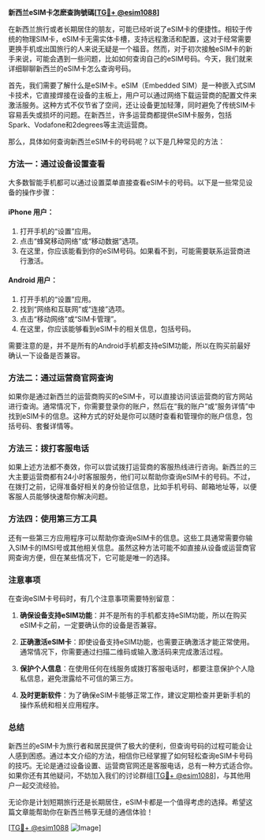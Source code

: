 **新西兰eSIM卡怎麽查詢號碼[[TG💪+ @esim1088](https://t.me/s/esim1088)]**

在新西兰旅行或者长期居住的朋友，可能已经听说了eSIM卡的便捷性。相较于传统的物理SIM卡，eSIM卡无需实体卡槽，支持远程激活和配置，这对于经常需要更换手机或出国旅行的人来说无疑是一个福音。然而，对于初次接触eSIM卡的新手来说，可能会遇到一些问题，比如如何查询自己的eSIM号码。今天，我们就来详细聊聊新西兰的eSIM卡怎么查询号码。

首先，我们需要了解什么是eSIM卡。eSIM（Embedded SIM）是一种嵌入式SIM卡技术，它直接焊接在设备的主板上，用户可以通过网络下载运营商的配置文件来激活服务。这种方式不仅节省了空间，还让设备更加轻薄，同时避免了传统SIM卡容易丢失或损坏的问题。在新西兰，许多运营商都提供eSIM卡服务，包括Spark、Vodafone和2degrees等主流运营商。

那么，具体如何查询新西兰eSIM卡的号码呢？以下是几种常见的方法：

### 方法一：通过设备设置查看

大多数智能手机都可以通过设置菜单直接查看eSIM卡的号码。以下是一些常见设备的操作步骤：

#### iPhone 用户：
1. 打开手机的“设置”应用。
2. 点击“蜂窝移动网络”或“移动数据”选项。
3. 在这里，你应该能看到你的eSIM号码。如果看不到，可能需要联系运营商进行激活。

#### Android 用户：
1. 打开手机的“设置”应用。
2. 找到“网络和互联网”或“连接”选项。
3. 点击“移动网络”或“SIM卡管理”。
4. 在这里，你应该能够看到eSIM卡的相关信息，包括号码。

需要注意的是，并不是所有的Android手机都支持eSIM功能，所以在购买前最好确认一下设备是否兼容。

### 方法二：通过运营商官网查询

如果你是通过新西兰的运营商购买的eSIM卡，可以直接访问该运营商的官方网站进行查询。通常情况下，你需要登录你的账户，然后在“我的账户”或“服务详情”中找到eSIM卡的信息。这种方式的好处是你可以随时查看和管理你的账户信息，包括号码、套餐详情等。

### 方法三：拨打客服电话

如果上述方法都不奏效，你可以尝试拨打运营商的客服热线进行咨询。新西兰的三大主要运营商都有24小时客服服务，他们可以帮助你查询eSIM卡的号码。不过，在拨打之前，记得准备好相关的身份验证信息，比如手机号码、邮箱地址等，以便客服人员能够快速帮你解决问题。

### 方法四：使用第三方工具

还有一些第三方应用程序可以帮助你查询eSIM卡的信息。这些工具通常需要你输入SIM卡的IMSI号或其他相关信息。虽然这种方法可能不如直接从设备或运营商官网查询方便，但在某些情况下，它可能是唯一的选择。

### 注意事项

在查询eSIM卡号码时，有几个注意事项需要特别留意：

1. **确保设备支持eSIM功能**：并不是所有的手机都支持eSIM功能，所以在购买eSIM卡之前，一定要确认你的设备是否兼容。
   
2. **正确激活eSIM卡**：即使设备支持eSIM功能，也需要正确激活才能正常使用。通常情况下，你需要通过扫描二维码或输入激活码来完成激活过程。

3. **保护个人信息**：在使用任何在线服务或拨打客服电话时，都要注意保护个人隐私信息，避免泄露给不可信的第三方。

4. **及时更新软件**：为了确保eSIM卡能够正常工作，建议定期检查并更新手机的操作系统和相关应用程序。

### 总结

新西兰的eSIM卡为旅行者和居民提供了极大的便利，但查询号码的过程可能会让人感到困惑。通过本文介绍的方法，相信你已经掌握了如何轻松查询eSIM卡号码的技巧。无论是通过设备设置、运营商官网还是客服电话，总有一种方式适合你。如果你还有其他疑问，不妨加入我们的讨论群组[[TG💪+ @esim1088](https://t.me/s/esim1088)]，与其他用户一起交流经验。

无论你是计划短期旅行还是长期居住，eSIM卡都是一个值得考虑的选择。希望这篇文章能帮助你在新西兰畅享无缝的通信体验！

[[TG💪+ @esim1088](https://t.me/s/esim1088) ![Image](https://i.postimg.cc/4NQfJmqS/Snipaste-2025-05-13-00-14-12.png)]